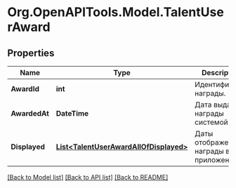 # Org.OpenAPITools.Model.TalentUserAward

## Properties

Name | Type | Description | Notes
------------ | ------------- | ------------- | -------------
**AwardId** | **int** | Идентификатор награды. | 
**AwardedAt** | **DateTime** | Дата выдачи награды системой. | 
**Displayed** | [**List&lt;TalentUserAwardAllOfDisplayed&gt;**](TalentUserAwardAllOfDisplayed.md) | Даты отображения награды в приложениях. | 

[[Back to Model list]](../README.md#documentation-for-models) [[Back to API list]](../README.md#documentation-for-api-endpoints) [[Back to README]](../README.md)


